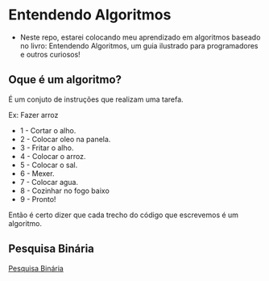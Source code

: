 # Entendendo Algoritmos
- Neste repo, estarei colocando meu aprendizado em algoritmos baseado no livro: Entendendo Algoritmos, um guia ilustrado para programadores e outros curiosos!

## Oque é um algoritmo?

É um conjuto de instruções que realizam uma tarefa.

Ex: Fazer arroz

* 1 - Cortar o alho.
* 2 - Colocar oleo na panela.
* 3 - Fritar o alho.
* 4 - Colocar o arroz.
* 5 - Colocar o sal.
* 6 - Mexer.
* 7 - Colocar agua.
* 8 - Cozinhar no fogo baixo
* 9 - Pronto!

Então é certo dizer que cada trecho do código que escrevemos é um algoritmo.

## Pesquisa Binária
[Pesquisa Binária](./pesquisa_binaria/index.md)
